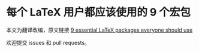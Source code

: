 # 每个 LaTeX 用户都应该使用的 9 个宏包

本文为翻译改编，原文链接 [9 essential LaTeX packages everyone should use](http://www.howtotex.com/packages/9-essential-latex-packages-everyone-should-use/)

欢迎提交 issues 和 pull requests。
